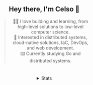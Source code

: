 <div align="center">

## Hey there, I'm Celso 🙂

<div style="max-width: 300px; ">

> 🧙‍♂️ I love building and learning, from high-level solutions to low-level computer science.<br>
> 🦉 Interested in distributed systems, cloud-native solutions, IaC, DevOps, and web development.<br>
> ⌨️ Currently studying Go and distributed systems.<br>

</div>

#

<details align="center">
<summary>Stats</summary>

<cr/>

<p style="text-align: center;">
<!--START_SECTION:waka-->

```txt
From: 20 September 2023 - To: 20 October 2023

Markdown          32 hrs 58 mins  ███████▓░░░░░░░░░░░░░░░░░   31.09 %
Go                28 hrs 1 min    ██████▓░░░░░░░░░░░░░░░░░░   26.43 %
YAML              7 hrs 59 mins   ██░░░░░░░░░░░░░░░░░░░░░░░   07.54 %
Java              5 hrs 26 mins   █▒░░░░░░░░░░░░░░░░░░░░░░░   05.14 %
JavaScript        4 hrs 28 mins   █░░░░░░░░░░░░░░░░░░░░░░░░   04.23 %
```

<!--END_SECTION:waka-->
</p>
  
<div>

<img src="http://github-readme-stats.vercel.app/api/top-langs/?username=celsobenedetti&layout=compact&custom_title=Languages&include_all_commits=true&count_private=true&langs_count=6&theme=transparent&bg_color=00000000" height="180em"/>
<img src="https://streak-stats.demolab.com?user=celsobenedetti&theme=transparent" height="180rem"/>

</div>

#

<a href="https://wakatime.com/@8a52c0fd-ec78-403a-81d0-07c674c564b3" title="Time coded since Jan 17 2022">
<img src="https://wakatime.com/badge/user/8a52c0fd-ec78-403a-81d0-07c674c564b3.svg" alt="Wakatime 2022" title="Time coded since Jan 17 2022" />
</a>

</details>

</div>

